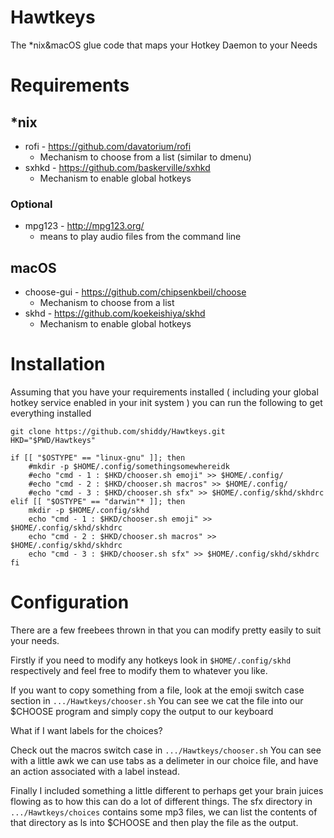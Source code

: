# Hawtkeys

The *nix&macOS glue code that maps your Hotkey Daemon to your Needs

# Requirements

## *nix
* rofi - https://github.com/davatorium/rofi
   * Mechanism to choose from a list (similar to dmenu)
* sxhkd - https://github.com/baskerville/sxhkd
   * Mechanism to enable global hotkeys
### Optional
* mpg123 - http://mpg123.org/
   * means to play audio files from the command line

## macOS
* choose-gui - https://github.com/chipsenkbeil/choose
  * Mechanism to choose from a list
* skhd - https://github.com/koekeishiya/skhd
   * Mechanism to enable global hotkeys

# Installation

Assuming that you have your requirements installed ( including your global hotkey service enabled in your init system ) you can run the following to get everything installed

```
git clone https://github.com/shiddy/Hawtkeys.git
HKD="$PWD/Hawtkeys"

if [[ "$OSTYPE" == "linux-gnu" ]]; then
    #mkdir -p $HOME/.config/somethingsomewhereidk
    #echo "cmd - 1 : $HKD/chooser.sh emoji" >> $HOME/.config/
    #echo "cmd - 2 : $HKD/chooser.sh macros" >> $HOME/.config/
    #echo "cmd - 3 : $HKD/chooser.sh sfx" >> $HOME/.config/skhd/skhdrc
elif [[ "$OSTYPE" == "darwin"* ]]; then
    mkdir -p $HOME/.config/skhd
    echo "cmd - 1 : $HKD/chooser.sh emoji" >> $HOME/.config/skhd/skhdrc
    echo "cmd - 2 : $HKD/chooser.sh macros" >> $HOME/.config/skhd/skhdrc
    echo "cmd - 3 : $HKD/chooser.sh sfx" >> $HOME/.config/skhd/skhdrc
fi
```

# Configuration

There are a few freebees thrown in that you can modify pretty easily to suit your needs.

Firstly if you need to modify any hotkeys look in
``
$HOME/.config/skhd
``
respectively and feel free to modify them to whatever you like.

If you want to copy something from a file, look at the emoji switch case section in `.../Hawtkeys/chooser.sh` You can see we cat the file into our $CHOOSE program and simply copy the output to our keyboard

What if I want labels for the choices?

Check out the macros switch case in `.../Hawtkeys/chooser.sh` You can see with a little awk we can use tabs as a delimeter in our choice file, and have an action associated with a label instead.

Finally I included something a little different to perhaps get your brain juices flowing as to how this can do a lot of different things. The sfx directory in `.../Hawtkeys/choices` contains some mp3 files, we can list the contents of that directory as ls into $CHOOSE and then play the file as the output.
